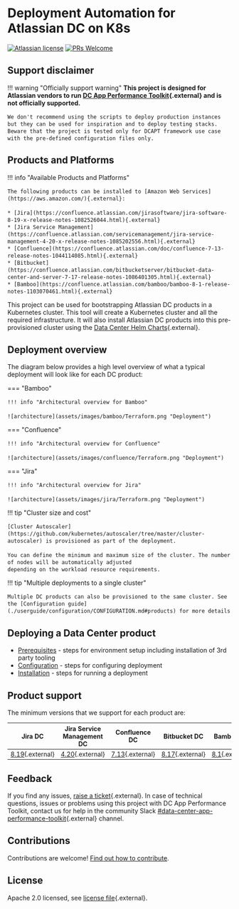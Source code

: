 # Deployment Automation for Atlassian DC on K8s

[![Atlassian license](https://img.shields.io/badge/license-Apache%202.0-blue.svg?style=flat-square)](https://github.com/atlassian-labs/data-center-terraform/blob/main/LICENSE) 
[![PRs Welcome](https://img.shields.io/badge/PRs-welcome-brightgreen.svg?style=flat-square)](https://github.com/atlassian-labs/data-center-terraform/blob/main/CONTRIBUTING.md)

## Support disclaimer

!!! warning "Officially support warning"
    **This project is designed for Atlassian vendors to run [DC App Performance Toolkit](https://developer.atlassian.com/platform/marketplace/dc-apps-performance-and-scale-testing/){.external} and is not officially supported.**

    We don't recommend using the scripts to deploy production instances but they can be used for inspiration and to deploy testing stacks.
    Beware that the project is tested only for DCAPT framework use case with the pre-defined configuration files only.


## Products and Platforms

!!! info "Available Products and Platforms"
    
    The following products can be installed to [Amazon Web Services](https://aws.amazon.com/){.external}:

    * [Jira](https://confluence.atlassian.com/jirasoftware/jira-software-8-19-x-release-notes-1082526044.html){.external}
    * [Jira Service Management](https://confluence.atlassian.com/servicemanagement/jira-service-management-4-20-x-release-notes-1085202556.html){.external}
    * [Confluence](https://confluence.atlassian.com/doc/confluence-7-13-release-notes-1044114085.html){.external}
    * [Bitbucket](https://confluence.atlassian.com/bitbucketserver/bitbucket-data-center-and-server-7-17-release-notes-1086401305.html){.external}
    * [Bamboo](https://confluence.atlassian.com/bamboo/bamboo-8-1-release-notes-1103070461.html){.external}

This project can be used for bootstrapping Atlassian DC products in a Kubernetes cluster. This tool will create a Kubernetes cluster and all the required infrastructure. It will also install Atlassian DC products into this pre-provisioned cluster using the [Data Center Helm Charts](https://atlassian.github.io/data-center-helm-charts/#additional-content){.external}.

## Deployment overview

The diagram below provides a high level overview of what a typical deployment will look like for each DC product:

=== "Bamboo"

    !!! info "Architectural overview for Bamboo"

    ![architecture](assets/images/bamboo/Terraform.png "Deployment")

=== "Confluence"

    !!! info "Architectural overview for Confluence"

    ![architecture](assets/images/confluence/Terraform.png "Deployment")

=== "Jira"

    !!! info "Architectural overview for Jira"

    ![architecture](assets/images/jira/Terraform.png "Deployment")

!!! tip "Cluster size and cost"

    [Cluster Autoscaler](https://github.com/kubernetes/autoscaler/tree/master/cluster-autoscaler) is provisioned as part of the deployment.

    You can define the minimum and maximum size of the cluster. The number of nodes will be automatically adjusted 
    depending on the workload resource requirements.

!!! tip "Multiple deployments to a single cluster"

    Multiple DC products can also be provisioned to the same cluster. See the [Configuration guide](./userguide/configuration/CONFIGURATION.md#products) for more details

## Deploying a Data Center product

* [Prerequisites](userguide/PREREQUISITES.md) - steps for environment setup including installation of 3rd party tooling
* [Configuration](userguide/configuration/CONFIGURATION.md) - steps for configuring deployment
* [Installation](userguide/INSTALLATION.md) - steps for running a deployment

## Product support

The minimum versions that we support for each product are:

| Jira DC                                                                                                             | Jira Service Management DC                                                                                                         | Confluence DC                                                                                         | Bitbucket DC                                                                                                                            | Bamboo DC                                                                                          |
|---------------------------------------------------------------------------------------------------------------------|------------------------------------------------------------------------------------------------------------------------------------|-------------------------------------------------------------------------------------------------------|-----------------------------------------------------------------------------------------------------------------------------------------|----------------------------------------------------------------------------------------------------|
| [8.19](https://confluence.atlassian.com/jirasoftware/jira-software-8-19-x-release-notes-1082526044.html){.external} | [4.20](https://confluence.atlassian.com/servicemanagement/jira-service-management-4-20-x-release-notes-1085202556.html){.external} | [7.13](https://confluence.atlassian.com/doc/confluence-7-13-release-notes-1044114085.html){.external} | [8.17](https://confluence.atlassian.com/bitbucketserver/bitbucket-data-center-and-server-7-17-release-notes-1086401305.html){.external} | [8.1](https://confluence.atlassian.com/bamboo/bamboo-8-1-release-notes-1103070461.html){.external} |  

## Feedback

If you find any issues, [raise a ticket](https://github.com/atlassian-labs/data-center-terraform/issues){.external}. In case of technical questions, issues or problems using this project with DC App Performance Toolkit, contact us for help in the community Slack [#data-center-app-performance-toolkit](http://bit.ly/dcapt_slack){.external} channel.

## Contributions

Contributions are welcome! [Find out how to contribute](https://github.com/atlassian-labs/data-center-terraform/blob/main/CONTRIBUTING.md). 

## License

Apache 2.0 licensed, see [license file](https://github.com/atlassian-labs/data-center-terraform/blob/main/LICENSE){.external}.
